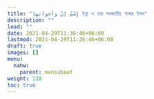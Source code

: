 ```yaml
---
title: "إِسْمٌ إنّ وأخواتها ইন্না ও তার সমজাতীয় শব্দের ইসম"
description: ""
lead: ""
date: 2021-04-29T11:36:46+06:00
lastmod: 2021-04-29T11:36:46+06:00
draft: true
images: []
menu: 
  nahw:
    parent: mansubaat
weight: 110
toc: true
---
```



